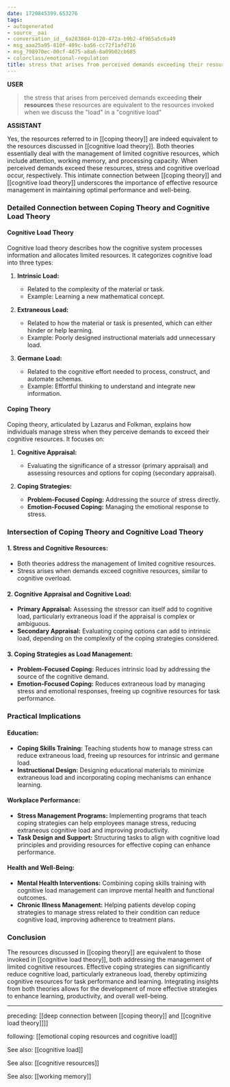 ```yaml
---
date: 1720845399.653276
tags:
- autogenerated
- source__oai
- conversation_id__6a2838d4-0120-472a-b9b2-4f965a5c6a49
- msg_aaa25a95-810f-409c-ba56-cc72f1afd716
- msg_798970ec-00cf-4d75-a8a6-8a09b02cb685
- colorclass/emotional-regulation
title: stress that arises from perceived demands exceeding their resources
---
```


**USER**

> the stress that arises from perceived demands exceeding **their resources**
these resources are equivalent to the resources invoked when we discuss the "load" in a "cognitive load"


**ASSISTANT**

Yes, the resources referred to in [[coping theory]] are indeed equivalent to the resources discussed in [[cognitive load theory]]. Both theories essentially deal with the management of limited cognitive resources, which include attention, working memory, and processing capacity. When perceived demands exceed these resources, stress and cognitive overload occur, respectively. This intimate connection between [[coping theory]] and [[cognitive load theory]] underscores the importance of effective resource management in maintaining optimal performance and well-being.

### Detailed Connection between Coping Theory and Cognitive Load Theory

#### Cognitive Load Theory

Cognitive load theory describes how the cognitive system processes information and allocates limited resources. It categorizes cognitive load into three types:

1. **Intrinsic Load:**
   - Related to the complexity of the material or task.
   - Example: Learning a new mathematical concept.

2. **Extraneous Load:**
   - Related to how the material or task is presented, which can either hinder or help learning.
   - Example: Poorly designed instructional materials add unnecessary load.

3. **Germane Load:**
   - Related to the cognitive effort needed to process, construct, and automate schemas.
   - Example: Effortful thinking to understand and integrate new information.

#### Coping Theory

Coping theory, articulated by Lazarus and Folkman, explains how individuals manage stress when they perceive demands to exceed their cognitive resources. It focuses on:

1. **Cognitive Appraisal:**
   - Evaluating the significance of a stressor (primary appraisal) and assessing resources and options for coping (secondary appraisal).

2. **Coping Strategies:**
   - **Problem-Focused Coping:** Addressing the source of stress directly.
   - **Emotion-Focused Coping:** Managing the emotional response to stress.

### Intersection of Coping Theory and Cognitive Load Theory

#### 1. **Stress and Cognitive Resources:**
   - Both theories address the management of limited cognitive resources.
   - Stress arises when demands exceed cognitive resources, similar to cognitive overload.

#### 2. **Cognitive Appraisal and Cognitive Load:**
   - **Primary Appraisal:** Assessing the stressor can itself add to cognitive load, particularly extraneous load if the appraisal is complex or ambiguous.
   - **Secondary Appraisal:** Evaluating coping options can add to intrinsic load, depending on the complexity of the coping strategies considered.

#### 3. **Coping Strategies as Load Management:**
   - **Problem-Focused Coping:** Reduces intrinsic load by addressing the source of the cognitive demand.
   - **Emotion-Focused Coping:** Reduces extraneous load by managing stress and emotional responses, freeing up cognitive resources for task performance.

### Practical Implications

#### **Education:**
- **Coping Skills Training:** Teaching students how to manage stress can reduce extraneous load, freeing up resources for intrinsic and germane load.
- **Instructional Design:** Designing educational materials to minimize extraneous load and incorporating coping mechanisms can enhance learning.

#### **Workplace Performance:**
- **Stress Management Programs:** Implementing programs that teach coping strategies can help employees manage stress, reducing extraneous cognitive load and improving productivity.
- **Task Design and Support:** Structuring tasks to align with cognitive load principles and providing resources for effective coping can enhance performance.

#### **Health and Well-Being:**
- **Mental Health Interventions:** Combining coping skills training with cognitive load management can improve mental health and functional outcomes.
- **Chronic Illness Management:** Helping patients develop coping strategies to manage stress related to their condition can reduce cognitive load, improving adherence to treatment plans.

### Conclusion

The resources discussed in [[coping theory]] are equivalent to those invoked in [[cognitive load theory]], both addressing the management of limited cognitive resources. Effective coping strategies can significantly reduce cognitive load, particularly extraneous load, thereby optimizing cognitive resources for task performance and learning. Integrating insights from both theories allows for the development of more effective strategies to enhance learning, productivity, and overall well-being.


---

preceding: [[deep connection between [[coping theory]] and [[cognitive load theory]]]]  


following: [[emotional coping resources and cognitive load]]

See also: [[cognitive load]]


See also: [[cognitive resources]]


See also: [[working memory]]